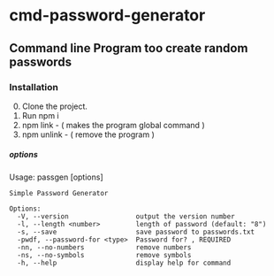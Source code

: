 # cmd-password-generator
## Command line Program too create random passwords


### Installation


0. Clone the project.
0. Run npm i
0. npm link  -  ( makes the program global command )
0. npm unlink - ( remove the program )

##### options

Usage: passgen [options]


```
Simple Password Generator

Options:
  -V, --version                 output the version number
  -l, --length <number>         length of password (default: "8")
  -s, --save                    save password to passwords.txt
  -pwdf, --password-for <type>  Password for? , REQUIRED
  -nn, --no-numbers             remove numbers
  -ns, --no-symbols             remove symbols
  -h, --help                    display help for command


```

